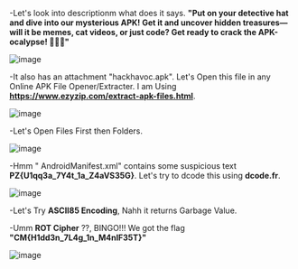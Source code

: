 -Let's look into descriptionm what does it says. **"Put on your detective hat and dive into our mysterious APK! Get it and uncover hidden treasures—will it be memes, cat videos, or just code? Get ready to crack the APK-ocalypse! 🐱‍👤💥"**

![image](https://github.com/user-attachments/assets/ca4b83e5-b572-40e9-9abb-ab56a9acc68a)

-It also has an attachment "hackhavoc.apk". Let's Open this file in any Online APK File Opener/Extracter. I am Using  **https://www.ezyzip.com/extract-apk-files.html**.

![image](https://github.com/user-attachments/assets/85b7e58b-1023-4063-ac43-4fe6be72bc00)

-Let's Open Files First then Folders. 

![image](https://github.com/user-attachments/assets/c64097c5-edf1-4772-a3cb-8809774e55d7)

-Hmm " AndroidManifest.xml" contains some suspicious text  **PZ{U1qq3a_7Y4t_1a_Z4aVS35G}**. Let's try to dcode this using **dcode.fr**.

![image](https://github.com/user-attachments/assets/70fd588d-2012-4087-9156-fb147244e73a)

-Let's Try **ASCII85 Encoding**, Nahh it returns Garbage Value.

-Umm  **ROT Cipher** ??, BINGO!!! We got the flag **"CM{H1dd3n_7L4g_1n_M4nIF35T}"**

![image](https://github.com/user-attachments/assets/ec6378b5-d682-4e3e-b717-7e8ecf09af52)

